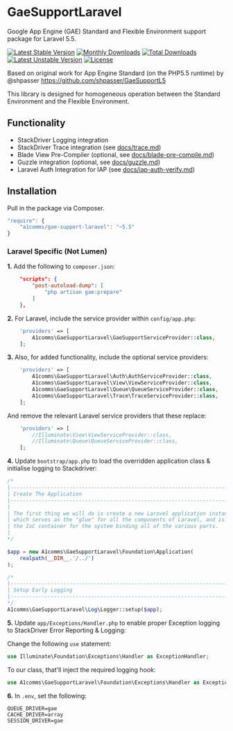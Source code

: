 # GaeSupportLaravel

Google App Engine (GAE) Standard and Flexible Environment support package for Laravel 5.5.

[![Latest Stable Version](https://poser.pugx.org/a1comms/gae-support-laravel/v/stable)](https://packagist.org/packages/a1comms/gae-support-laravel)
[![Monthly Downloads](https://poser.pugx.org/a1comms/gae-support-laravel/d/monthly)](https://packagist.org/packages/a1comms/gae-support-laravel)
[![Total Downloads](https://poser.pugx.org/a1comms/gae-support-laravel/downloads)](https://packagist.org/packages/a1comms/gae-support-laravel)
[![Latest Unstable Version](https://poser.pugx.org/a1comms/gae-support-laravel/v/unstable)](https://packagist.org/packages/a1comms/gae-support-laravel)
[![License](https://poser.pugx.org/a1comms/gae-support-laravel/license)](https://packagist.org/packages/a1comms/gae-support-laravel)

Based on original work for App Engine Standard (on the PHP5.5 runtime) by @shpasser https://github.com/shpasser/GaeSupportL5

This library is designed for homogeneous operation between the Standard Environment and the Flexible Environment.

## Functionality
* StackDriver Logging integration
* StackDriver Trace integration (see [docs/trace.md](https://github.com/a1comms/GaeSupportLaravel/blob/php72-laravel55/docs/trace.md))
* Blade View Pre-Compiler (optional, see [docs/blade-pre-compile.md](https://github.com/a1comms/GaeSupportLaravel/blob/php72-laravel55/docs/blade-pre-compile.md))
* Guzzle integration (optional, see [docs/guzzle.md](https://github.com/a1comms/GaeSupportLaravel/blob/php72-laravel55/docs/guzzle.md))
* Laravel Auth Integration for IAP (see [docs/iap-auth-verify.md](https://github.com/a1comms/GaeSupportLaravel/blob/php72-laravel55/docs/iap-auth-verify.md))

## Installation

Pull in the package via Composer.

```js
"require": {
    "a1comms/gae-support-laravel": "~5.5"
}
```

### Laravel Specific (Not Lumen)

**1.** Add the following to `composer.json`:

```json
    "scripts": {
        "post-autoload-dump": [
            "php artisan gae:prepare"
        ]
    },
```

**2.** For Laravel, include the service provider within `config/app.php`:

```php
    'providers' => [
        A1comms\GaeSupportLaravel\GaeSupportServiceProvider::class,
    ];
```

**3.** Also, for added functionality, include the optional service providers:

```php
    'providers' => [
        A1comms\GaeSupportLaravel\Auth\AuthServiceProvider::class,
        A1comms\GaeSupportLaravel\View\ViewServiceProvider::class,
        A1comms\GaeSupportLaravel\Queue\QueueServiceProvider::class,
        A1comms\GaeSupportLaravel\Trace\TraceServiceProvider::class,
    ];
```

And remove the relevant Laravel service providers that these replace:

```php
    'providers' => [
        //Illuminate\View\ViewServiceProvider::class,
        //Illuminate\Queue\QueueServiceProvider::class,
    ];
```

**4.** Update `bootstrap/app.php` to load the overridden application class & initialise logging to Stackdriver:

```php
/*
|--------------------------------------------------------------------------
| Create The Application
|--------------------------------------------------------------------------
|
| The first thing we will do is create a new Laravel application instance
| which serves as the "glue" for all the components of Laravel, and is
| the IoC container for the system binding all of the various parts.
|
*/

$app = new A1comms\GaeSupportLaravel\Foundation\Application(
    realpath(__DIR__.'/../')
);

/*
|--------------------------------------------------------------------------
| Setup Early Logging
|--------------------------------------------------------------------------
*/
A1comms\GaeSupportLaravel\Log\Logger::setup($app);
```

**5.** Update `app/Exceptions/Handler.php` to enable proper Exception logging to StackDriver Error Reporting & Logging:

Change the following `use` statement:

```php
use Illuminate\Foundation\Exceptions\Handler as ExceptionHandler;
```

To our class, that'll inject the required logging hook:

```php
use A1comms\GaeSupportLaravel\Foundation\Exceptions\Handler as ExceptionHandler;
```

**6.** In `.env`, set the following:

```
QUEUE_DRIVER=gae
CACHE_DRIVER=array
SESSION_DRIVER=gae
```
